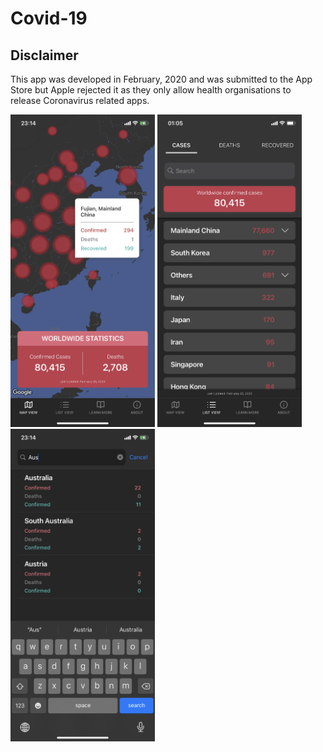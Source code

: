 # Covid-19

## Disclaimer
This app was developed in February, 2020 and was submitted to the App Store but Apple rejected it as they only allow health organisations to release Coronavirus related apps.

<img src="https://raw.githubusercontent.com/Marton-Zeisler/Covid-19/master/1.PNG" height=500px>

<img src="https://raw.githubusercontent.com/Marton-Zeisler/Covid-19/master/2.PNG" height=500px>

<img src="https://raw.githubusercontent.com/Marton-Zeisler/Covid-19/master/3.PNG" height=500px>
